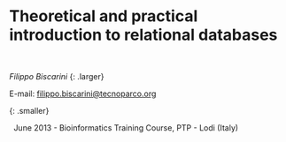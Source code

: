 

# Theoretical and practical introduction to relational databases



&nbsp;
&nbsp;
&nbsp;

*Filippo Biscarini*
{: .larger}

E-mail:
<filippo.biscarini@tecnoparco.org>
<!-- <chiara.broccanello@studenti.unipd.it> -->
{: .smaller}

&nbsp;
June 2013 - Bioinformatics Training Course, PTP - Lodi (Italy)
